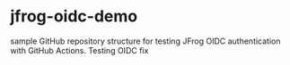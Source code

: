 # jfrog-oidc-demo
sample GitHub repository structure for testing JFrog OIDC authentication with GitHub Actions.
 Testing OIDC fix